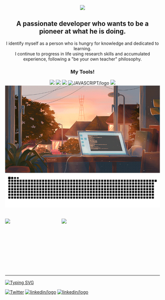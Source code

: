  <div align ="center">
 <img src="https://readme-typing-svg.demolab.com?font=Fira+Code&size=28&duration=5500&pause=5000&color=F76873&width=435&lines=HEY+THERE+!+I'M+FNAN+%F0%9F%91%8B%F0%9F%8F%BD;DESIGNER+%26+DEVELOPER;WELCOME+TO+MY+PAGE%F0%9F%8C%A0...!!!" />
  </div>
   <div align ="center">
 <h2>A passionate developer who wants to be a pioneer at what he is doing.</h2>
  </div>
 <div align ="center">
  
 
 I identify myself as a person who is hungry for knowledge and dedicated to learning. <br>I continue to progress in life using research skills and accumulated experience,  following a "be your own teacher" philosophy.
</div>
 
 <div align ="center">
 <h3> My Tools!</h3>
 
 <img  src="https://img.shields.io/badge/html5-%23E34F26.svg?style=for-the-badge&logo=html5&logoColor=white" />
 
<img  src="https://img.shields.io/badge/css3-%231572B6.svg?style=for-the-badge&logo=css3&logoColor=white" />
  
<img src="https://img.shields.io/badge/Sass-CC6699?style=for-the-badge&logo=sass&logoColor=white" />
  
<img  src="https://img.shields.io/badge/javascript-%23323330.svg?style=for-the-badge&logo=javascript&logoColor=%23F7DF1E" alt="JAVASCRIPT/logo"/>

<img  src="https://img.shields.io/badge/react-%2320232a.svg?style=for-the-badge&logo=react&logoColor=%2361DAFB" />
</div>

<div align="center">
<img src="https://github.com/AnaProgramando/AnaProgramando/raw/1abca3c99b5e79e7d3887d75d484642f2e574f26/aa.gif">
<img src="https://github.com/AnaProgramando/AnaProgramando/raw/output/github-contribution-grid-snake.svg">

</div>


<div align="center">
<br><br>
<img align ="left" src="https://github-readme-stats.vercel.app/api?username=Fnanhabte&show_icons=true&theme=radical" />

<img align ="right" src="https://github-readme-stats.vercel.app/api/top-langs/?username=Fnanhabte&langs_count=8" width="320" top="-1000px"/>
</div>
<div align="left">
   <br>  <br><br><br><br><br><br><br><br><br>
<hr>
<a href="https://git.io/typing-svg"><img src="https://readme-typing-svg.demolab.com?font=Fira+Code&size=26&duration=5500&pause=10000&color=F76873&width=435&lines=COMMUNICATION+%F0%9F%93%B6" alt="Typing SVG" /></a>
 
  <a align="left" href="https://twitter.com/GoodxHope" target="_blank"><img src="https://img.shields.io/badge/Twitter-1DA1F2?style=for-the-badge&logo=twitter&logoColor=white" alt="Twitter"></a>
  <a align="left" href="https://www.linkedin.com/in/fnan-habte-8483b0247/" target="_blank"><img src="https://img.shields.io/badge/LinkedIn-0077B5?style=for-the-badge&logo=linkedin&logoColor=white" alt="linkedin/logo" ></a>
 <a align="left" href="https://github.com/Fnanhabte" target="_blank"><img src="https://img.shields.io/badge/GitHub-100000?style=for-the-badge&logo=github&logoColor=white" alt="linkedin/logo"></a>
 
</div>
 
